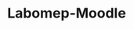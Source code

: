 ---
layout: post
title: Labomep-Moodle
lien: https://degrangem.github.io/maths-moodle-quiz/#site-labomep
description: >-
  Développement de l'intégration des exercices Labomep à Moodle avec l'aide de Daniel Caillibaud.
image: >-
  https://degrangem.github.io/maths-moodle-quiz/sites/images/labomep.png
category: Intégration Moodle
tags:
  - Moodle
  - Mathématiques
---